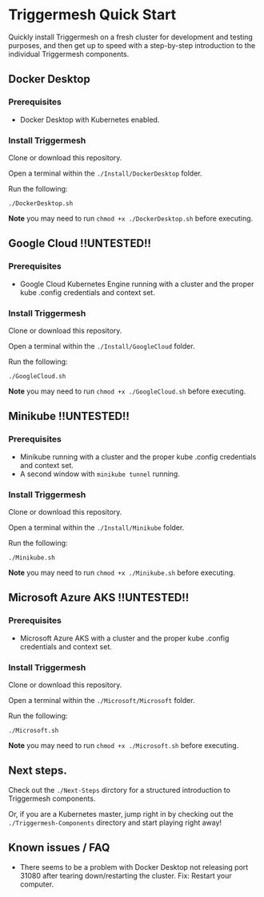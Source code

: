 # Triggermesh Quick Start

Quickly install Triggermesh on a fresh cluster for development and testing purposes, and then get up to speed with a step-by-step introduction to the individual Triggermesh components. 

## Docker Desktop
### Prerequisites

- Docker Desktop with Kubernetes enabled.

### Install Triggermesh
Clone or download this repository.

Open a terminal within the `./Install/DockerDesktop` folder.

Run the following:
```
./DockerDesktop.sh
```

**Note** you may need to run `chmod +x ./DockerDesktop.sh` before executing.


## Google Cloud !!UNTESTED!!
### Prerequisites

- Google Cloud Kubernetes Engine running with a cluster and the proper kube .config credentials and context set.

### Install Triggermesh
Clone or download this repository.

Open a terminal within the `./Install/GoogleCloud` folder.

Run the following:
```
./GoogleCloud.sh
```

**Note** you may need to run `chmod +x ./GoogleCloud.sh` before executing.

## Minikube !!UNTESTED!!
### Prerequisites

- Minikube running with a cluster and the proper kube .config credentials and context set.
- A second window with `minikube tunnel` running.

### Install Triggermesh
Clone or download this repository.

Open a terminal within the `./Install/Minikube` folder.

Run the following:
```
./Minikube.sh
```

**Note** you may need to run `chmod +x ./Minikube.sh` before executing.

## Microsoft Azure AKS !!UNTESTED!!
### Prerequisites

- Microsoft Azure AKS with a cluster and the proper kube .config credentials and context set.

### Install Triggermesh
Clone or download this repository.

Open a terminal within the `./Microsoft/Microsoft` folder.

Run the following:
```
./Microsoft.sh
```

**Note** you may need to run `chmod +x ./Microsoft.sh` before executing.


## Next steps.

Check out the `./Next-Steps` dirctory for a structured introduction to Triggermesh components.

Or, if you are a Kubernetes master, jump right in by checking out the `./Triggermesh-Components` directory and start playing right away!


## Known issues / FAQ

- There seems to be a problem with Docker Desktop not releasing port 31080 after tearing down/restarting the cluster.
    Fix: Restart your computer.
